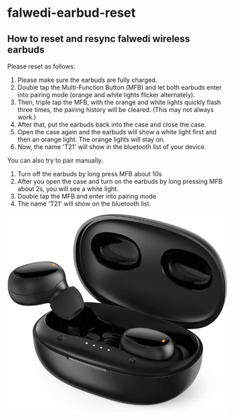 # falwedi-earbud-reset
## How to reset and resync falwedi wireless earbuds
Please reset as follows:
1. Please make sure the earbuds are fully charged. 
2. Double tap the Multi-Function Button (MFB) and let both earbuds enter into pairing mode (orange and white lights flicker alternately).
3. Then, triple tap the MFB, with the orange and white lights quickly flash three times, the pairing history will be cleared. (This may not always work.)
4. After that, put the earbuds back into the case and close the case.
5. Open the case again and the earbuds will show a white light first and then an orange light. The orange lights will stay on.
6. Now, the name 'T21' will show in the bluetooth list of your device.

You can also try to pair manually. 
  1. Turn off the earbuds by long press MFB about 10s 
  2. After you open the case and turn on the earbuds by long pressing MFB about 2s, you will see a white light. 
  3. Double tap the MFB and enter into pairing mode
  4. The name 'T21' will show on the bluetooth list.

![Falwedi Earbuds](falwedi.jpg)
